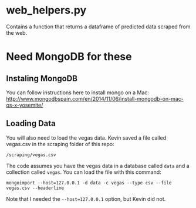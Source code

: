 # web_helpers.py
Contains a function that returns a dataframe of predicted data scraped from the web.

# Need MongoDB for these

## Instaling MongoDB
You can follow instructions here to install mongo on a Mac: http://www.mongodbspain.com/en/2014/11/06/install-mongodb-on-mac-os-x-yosemite/

## Loading Data
You will also need to load the vegas data. Kevin saved a file called vegas.csv in the scraping folder of this repo:

	/scraping/vegas.csv

The code assumes you have the vegas data in a database called `data` and a collection called `vegas`. You can load the file with this command:

	mongoimport --host=127.0.0.1 -d data -c vegas --type csv --file vegas.csv --headerline

Note that I needed the `--host=127.0.0.1` option, but Kevin did not.